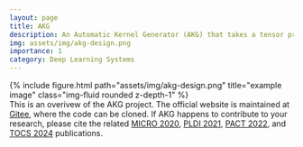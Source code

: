 ```yaml
---
layout: page
title: AKG
description: An Automatic Kernel Generator (AKG) that takes a tensor program as input and deploys the optimized kernels on different platforms including CPU, GPU, Huawei Ascend chips.
img: assets/img/akg-design.png
importance: 1
category: Deep Learning Systems
---
```


<div class="row">
    <div class="col-sm mt-3 mt-md-0">
        {% include figure.html path="assets/img/akg-design.png" title="example image" class="img-fluid rounded z-depth-1" %}
    </div>
</div>
<div class="caption">
    This is an overivew of the AKG project. The official website is maintained at <a href='https://gitee.com/mindspore/akg'>Gitee</a>, where the code can be cloned. If AKG happens to contribute to your research, please cite the related <a href='https://microarch.org/micro53/papers/738300a427.pdf'>MICRO 2020</a>, <a href='https://dl.acm.org/doi/10.1145/3453483.3454106'>PLDI 2021</a>, <a href='https://dl.acm.org/doi/10.1145/3559009.3569656'>PACT 2022</a>, and <a href='https://dl.acm.org/doi/10.1145/3635305'>TOCS 2024</a> publications.
</div>
